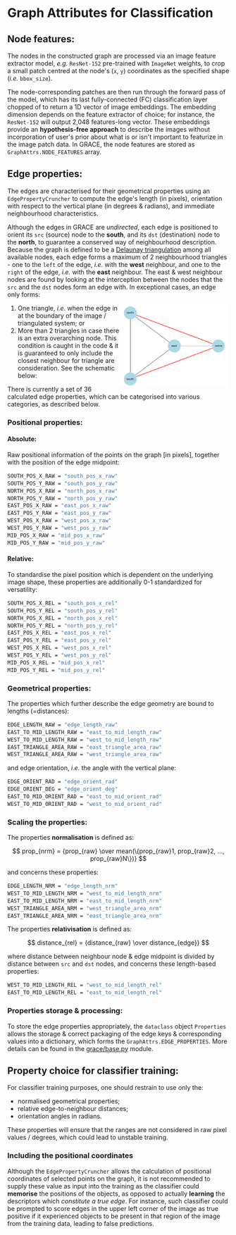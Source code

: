 # Graph Attributes for Classification

## Node features:

The nodes in the constructed graph are processed via an image feature extractor model, _e.g._ `ResNet-152` pre-trained with `ImageNet` weights, to crop a small patch centred at the node's (`x`, `y`) coordinates as the specified shape (_i.e._ `bbox_size`).

The node-corresponding patches are then run through the forward pass of the model, which has its last fully-connected (FC) classification layer chopped of to return a 1D vector of image embeddings. The embedding dimension depends on the feature extractor of choice; for instance, the `ResNet-152` will output 2,048 features-long vector. These embeddings provide an **hypothesis-free approach** to describe the images without incorporation of user's prior about what is or isn't important to featurize in the image patch data. In GRACE, the node features are stored as `GraphAttrs.NODE_FEATURES` array.  


## Edge properties:

The edges are characterised for their geometrical properties using an `EdgePropertyCruncher` to compute the edge's length (in pixels), orientation with respect to the vertical plane (in degrees & radians), and immediate neighbourhood characteristics.

Although the edges in GRACE are *undirected*, each edge is positioned to orient its `src` (source) node to the **south**, and its `dst` (destination) node to the **north**, to guarantee a conserved way of neighbourhood description. Because the graph is defined to be a [Delaunay triangulation](https://en.wikipedia.org/wiki/Delaunay_triangulation) among all available nodes, each edge forms a maximum of 2 neighbourhood triangles - one to the `left` of the edge, _i.e._ with the **west** neighbour, and one to the `right` of the edge, _i.e._ with the **east** neighbour. The east & west neighbour nodes are found by looking at the interception between the nodes that the `src` and the `dst` nodes form an edge with. In exceptional cases, an edge only forms:

<img align="right" src="../../assets/triangles.png" alt="Triangles" width="250"/>

1. One triangle, _i.e._ when the edge in at the boundary of the image / triangulated system; or
1. More than 2 triangles in case there is an extra overarching node. This condition is caught in the code & it is guaranteed to only include the closest neighbour for triangle are consideration. See the schematic below:


There is currently a set of 36 calculated edge properties, which can be categorised into various categories, as described below.


### Positional properties:

#### Absolute:

Raw positional information of the points on the graph [in pixels], together with the position of the edge midpoint:

```sh
SOUTH_POS_X_RAW = "south_pos_x_raw"
SOUTH_POS_Y_RAW = "south_pos_y_raw"
NORTH_POS_X_RAW = "north_pos_x_raw"
NORTH_POS_Y_RAW = "north_pos_y_raw"
EAST_POS_X_RAW = "east_pos_x_raw"
EAST_POS_Y_RAW = "east_pos_y_raw"
WEST_POS_X_RAW = "west_pos_x_raw"
WEST_POS_Y_RAW = "west_pos_y_raw"
MID_POS_X_RAW = "mid_pos_x_raw"
MID_POS_Y_RAW = "mid_pos_y_raw"
```


#### Relative:

To standardise the pixel position which is dependent on the underlying image shape, these properties are additionally 0-1 standardized for versatility:

```sh
SOUTH_POS_X_REL = "south_pos_x_rel"
SOUTH_POS_Y_REL = "south_pos_y_rel"
NORTH_POS_X_REL = "north_pos_x_rel"
NORTH_POS_Y_REL = "north_pos_y_rel"
EAST_POS_X_REL = "east_pos_x_rel"
EAST_POS_Y_REL = "east_pos_y_rel"
WEST_POS_X_REL = "west_pos_x_rel"
WEST_POS_Y_REL = "west_pos_y_rel"
MID_POS_X_REL = "mid_pos_x_rel"
MID_POS_Y_REL = "mid_pos_y_rel"
```


### Geometrical properties:

The properties which further describe the edge geometry are bound to lengths (=distances):

```sh
EDGE_LENGTH_RAW = "edge_length_raw"
EAST_TO_MID_LENGTH_RAW = "east_to_mid_length_raw"
WEST_TO_MID_LENGTH_RAW = "west_to_mid_length_raw"
EAST_TRIANGLE_AREA_RAW = "east_triangle_area_raw"
WEST_TRIANGLE_AREA_RAW = "west_triangle_area_raw"
```

and edge orientation, _i.e._ the angle with the vertical plane:

```sh
EDGE_ORIENT_RAD = "edge_orient_rad"
EDGE_ORIENT_DEG = "edge_orient_deg"
EAST_TO_MID_ORIENT_RAD = "east_to_mid_orient_rad"
WEST_TO_MID_ORIENT_RAD = "west_to_mid_orient_rad"
```

### Scaling the properties:

The properties **normalisation** is defined as:

$$ prop_{nrm} = {prop_{raw} \over mean(\{prop_{raw}1, prop_{raw}2, ..., prop_{raw}N\})} $$

and concerns these properties:

```sh
EDGE_LENGTH_NRM = "edge_length_nrm"
WEST_TO_MID_LENGTH_NRM = "west_to_mid_length_nrm"
EAST_TO_MID_LENGTH_NRM = "east_to_mid_length_nrm"
WEST_TRIANGLE_AREA_NRM = "west_triangle_area_nrm"
EAST_TRIANGLE_AREA_NRM = "east_triangle_area_nrm"
```

The properties **relativisation** is defined as:

$$ distance_{rel} = {distance_{raw} \over distance_{edge}} $$

where distance between neighbour node & edge midpoint is divided by distance between `src` and `dst` nodes, and concerns these length-based properties:

```sh
WEST_TO_MID_LENGTH_REL = "west_to_mid_length_rel"
EAST_TO_MID_LENGTH_REL = "east_to_mid_length_rel"
```

### Properties storage & processing:

To store the edge properties appropriately, the `dataclass` object `Properties` allows the storage & correct packaging of the edge keys & corresponding values into a dictionary, which forms the `GraphAttrs.EDGE_PROPERTIES`. More details can be found in the [grace/base.py](../base.py) module.


## Property choice for classifier training:

For classifier training purposes, one should restrain to use only the:

+ normalised geometrical properties;
+ relative edge-to-neighbour distances;
+ orientation angles in radians.

These properties will ensure that the ranges are not considered in raw pixel values / degrees, which could lead to unstable training.


### Including the positional coordinates

Although the `EdgePropertyCruncher` allows the calculation of positional coordinates of selected points on the graph, it is not recommended to supply these value as input into the training as the classifier could **memorise** the positions of the objects, as opposed to actually **learning** the descriptors which _constitute a true edge_. For instance, such classifier could be prompted to score edges in the upper left corner of the image as true positive if it experienced objects to be present in that region of the image from the training data, leading to false predictions.
